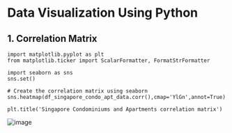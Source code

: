 # Data Visualization Using Python

## 1. Correlation Matrix

```
import matplotlib.pyplot as plt
from matplotlib.ticker import ScalarFormatter, FormatStrFormatter

import seaborn as sns
sns.set()
```
```
# Create the correlation matrix using seaborn
sns.heatmap(df_singapore_condo_apt_data.corr(),cmap='YlGn',annot=True)

plt.title('Singapore Condominiums and Apartments correlation matrix')
```
![image](https://user-images.githubusercontent.com/96287600/178270529-76b4da58-5d6e-4b86-9a28-f90303eb4247.png)
